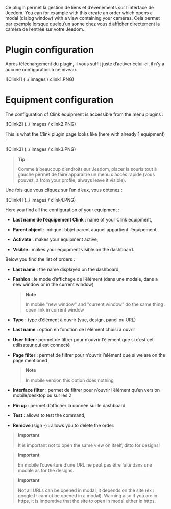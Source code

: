 Ce plugin permet la gestion de liens et d’évènements sur l’interface de
Jeedom. You can for example with this create an order which
opens a modal (dialog window) with a view containing your
caméras. Cela permet par exemple lorsque quelqu’un sonne chez vous
d’afficher directement la caméra de l’entrée sur votre Jeedom.

Plugin configuration 
=======================

Après téléchargement du plugin, il vous suffit juste d’activer celui-ci,
il n’y a aucune configuration à ce niveau.

![Clink1] (../ images / clink1.PNG)

Equipment configuration 
=============================

The configuration of Clink equipment is accessible from the menu
plugins :

![Clink2] (../ images / clink2.PNG)

This is what the Clink plugin page looks like (here with already 1
equipment) :

![Clink3] (../ images / clink3.PNG)

> **Tip**
>
> Comme à beaucoup d’endroits sur Jeedom, placer la souris tout à gauche
> permet de faire apparaître un menu d’accès rapide (vous pouvez, à
> from your profile, always leave it visible).

Une fois que vous cliquez sur l’un d’eux, vous obtenez :

![Clink4] (../ images / clink4.PNG)

Here you find all the configuration of your equipment :

-   **Last name de l’équipement Clink** : name of your Clink equipment,

-   **Parent object** : indique l’objet parent auquel appartient
    l’équipement,

-   **Activate** : makes your equipment active,

-   **Visible** : makes your equipment visible on the dashboard.

Below you find the list of orders :

-   **Last name** : the name displayed on the dashboard,

-   **Fashion** : le mode d’affichage de l’élément (dans une modale, dans
    a new window or in the current window)

    > **Note**
    >
    > In mobile &quot;new window&quot; and &quot;current window&quot; do the same
    > thing : open link in current window

-   **Type** : type d’élément à ouvrir (vue, design, panel ou URL)

-   **Last name** : option en fonction de l’élément choisi à ouvrir

-   **User filter** : permet de filtrer pour n’ouvrir l’élément
    que si c’est cet utilisateur qui est connecté

-   **Page filter** : permet de filtrer pour n’ouvrir l’élément que si
    we are on the page mentioned

    > **Note**
    >
    > In mobile version this option does nothing

-   **Interface filter** : permet de filtrer pour n’ouvrir l’élément
    qu’en version mobile/desktop ou sur les 2

-   **Pin up** : permet d’afficher la donnée sur le dashboard

-   **Test** : allows to test the command,

-   **Remove** (sign -) : allows you to delete the order.

> **Important**
>
> It is important not to open the same view on itself, ditto for
> designs!

> **Important**
>
> En mobile l’ouverture d’une URL ne peut pas être faite dans une modale
> as for the designs.

> **Important**
>
> Not all URLs can be opened in modal, it depends on the
> site (ex : google.fr cannot be opened in a modal). Warning
> also if you are in https, it is imperative that the site to open
> in modal either in https.
